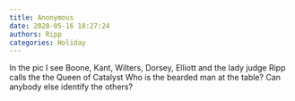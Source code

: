 ```yaml
---
title: Anonymous
date: 2020-05-16 18:27:24
authors: Ripp
categories: Holiday
---
```


 In the pic I see Boone, Kant, Wilters, Dorsey, Elliott and the lady judge Ripp calls the the Queen of Catalyst
Who is the bearded man at the table?
Can anybody else identify the others?